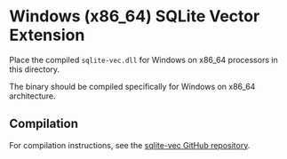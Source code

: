 # Windows (x86_64) SQLite Vector Extension

Place the compiled `sqlite-vec.dll` for Windows on x86_64 processors in this directory.

The binary should be compiled specifically for Windows on x86_64 architecture.

## Compilation

For compilation instructions, see the [sqlite-vec GitHub repository](https://github.com/asg017/sqlite-vec).
